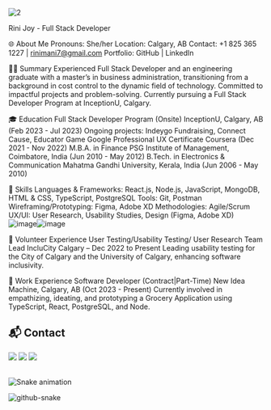 
![2](https://github.com/RiniJ7/RiniJ7/assets/125235432/82d9b9b7-4d84-4edb-8d28-dd6f3ce0c210)



Rini Joy - Full Stack Developer

🌐 About Me
Pronouns: She/her
Location: Calgary, AB
Contact: +1 825 365 1227 | rinimani7@gmail.com
Portfolio: GitHub | LinkedIn



👩‍💻 Summary
Experienced Full Stack Developer and an engineering graduate with a master’s in business administration, transitioning from a background in cost control to the dynamic field of technology. Committed to impactful projects and problem-solving. Currently pursuing a Full Stack Developer Program at InceptionU, Calgary.



🎓 Education
Full Stack Developer Program (Onsite)
InceptionU, Calgary, AB (Feb 2023 - Jul 2023)
Ongoing projects: Indeygo Fundraising, Connect Cause, Educator Game
Google Professional UX Certificate
Coursera (Dec 2021 - Nov 2022)
M.B.A. in Finance
PSG Institute of Management, Coimbatore, India (Jun 2010 - May 2012)
B.Tech. in Electronics & Communication
Mahatma Gandhi University, Kerala, India (Jun 2006 - May 2010)



🚀 Skills
Languages & Frameworks: React.js, Node.js, JavaScript, MongoDB, HTML & CSS, TypeScript, PostgreSQL
Tools: Git, Postman
Wireframing/Prototyping: Figma, Adobe XD
Methodologies: Agile/Scrum
UX/UI: User Research, Usability Studies, Design (Figma, Adobe XD)
![image](https://github.com/RiniJ7/RiniJ7/assets/125235432/a852a6e8-4ed5-46db-b063-db642beb4526)![image](https://github.com/RiniJ7/RiniJ7/assets/125235432/0a82e925-00bf-4a70-848d-d807c92b2524)




🤝 Volunteer Experience
User Testing/Usability Testing/ User Research Team Lead
IncluCity Calgary – Dec 2022 to Present
Leading usability testing for the City of Calgary and the University of Calgary, enhancing software inclusivity.


💼 Work Experience
Software Developer (Contract|Part-Time)
New Idea Machine, Calgary, AB (Oct 2023 - Present)
Currently involved in empathizing, ideating, and prototyping a Grocery Application using TypeScript, React, PostgreSQL, and Node.


## 📬 Contact 
<div> 
  <a href="https://www.linkedin.com/in/rini-joy-5957a437/" target="_blank"><img src="https://img.shields.io/badge/-LinkedIn-%230077B5?style=for-the-badge&logo=linkedin&logoColor=white" target="_blank"></a> 
  <a href="https://twitter.com/rinimani7" target="_blank"><img src="https://img.shields.io/badge/-Twitter-%23EA4335?style=for-the-badge&logo=twitter&logoColor=white" target="_blank"></a>
  <a href = "mailto: rinimani7@gmail.com"><img src="https://img.shields.io/badge/-Gmail-%23333?style=for-the-badge&logo=gmail&logoColor=white" target="_blank"></a>
 </br>
</br>
 
  ![Snake animation](https://github.com/eagrundy/eagrundy/blob/output/github-contribution-grid-snake.svg)
 
</div>


<picture>
  <source media="(prefers-color-scheme: dark)" srcset="github-snake-dark.svg" />
  <source media="(prefers-color-scheme: light)" srcset="github-snake.svg" />
  <img alt="github-snake" src="github-snake.svg" />
</picture>


